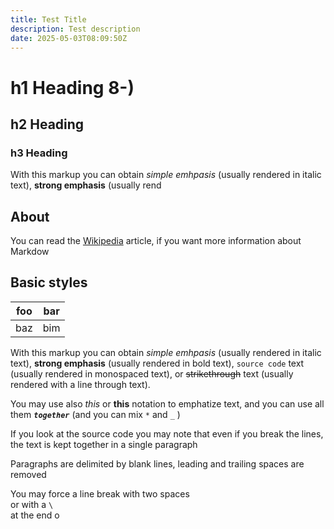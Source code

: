 ```yaml
---
title: Test Title
description: Test description
date: 2025-05-03T08:09:50Z
---
```


# h1 Heading 8-)

## h2 Heading

### h3 Heading

With this markup you can obtain *simple emhpasis* (usually rendered in italic text), **strong emphasis** (usually rend

About
-----

You can read the [Wikipedia](http://en.wikipedia.org/wiki/Markdown) article, if you want more information about Markdow

Basic styles
------------

| foo | bar |
| --- | --- |
| baz | bim |

With this markup you can obtain *simple emhpasis* (usually rendered in italic text), **strong emphasis** (usually rendered in bold text), `source code` text (usually rendered in monospaced text), or ~~strikethrough~~ text (usually rendered with a line through text).

You may use also _this_ or __this__ notation to emphatize text, and you can use all them _**`together`**_ (and you can mix `*` and `_` )

If you look at the source code you may note that
even 
if 
you 
break 
the 
lines,
the text is kept together
in a single paragraph

 Paragraphs are delimited by blank lines, leading and trailing spaces are removed 

You may force a line break with two spaces  
or with a `\`\
at the end o
